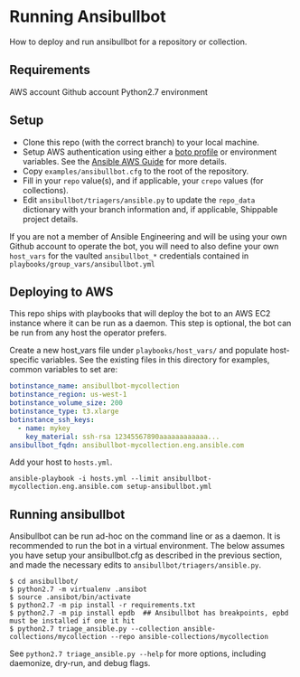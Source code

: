 Running Ansibullbot
===================

How to deploy and run ansibullbot for a repository or collection.

Requirements
------------

AWS account
Github account
Python2.7 environment

Setup
-----

* Clone this repo (with the correct branch) to your local machine.
* Setup AWS authentication using either a
[boto profile](https://boto3.amazonaws.com/v1/documentation/api/latest/guide/configuration.html)
or environment variables. See the
[Ansible AWS Guide](https://docs.ansible.com/ansible/devel/scenario_guides/guide_aws.html#authentication)
for more details.
* Copy `examples/ansibullbot.cfg` to the root of the repository.
* Fill in your `repo` value(s), and if applicable, your `crepo` values (for collections).
* Edit `ansibullbot/triagers/ansible.py` to update the `repo_data` dictionary with your branch information
and, if applicable, Shippable project details.

If you are not a member of Ansible Engineering and will be using your own Github account to operate the
bot, you will need to also define your own `host_vars` for the vaulted `ansibullbot_*` credentials
contained in `playbooks/group_vars/ansibullbot.yml`

Deploying to AWS
----------------

This repo ships with playbooks that will deploy the bot to an AWS EC2 instance where it can be run as a daemon.
This step is optional, the bot can be run from any host the operator prefers.

Create a new host_vars file under `playbooks/host_vars/` and populate host-specific variables.  See the existing
files in this directory for examples, common variables to set are:

```yaml
botinstance_name: ansibullbot-mycollection
botinstance_region: us-west-1
botinstance_volume_size: 200
botinstance_type: t3.xlarge
botinstance_ssh_keys:
  - name: mykey
    key_material: ssh-rsa 12345567890aaaaaaaaaaaa...
ansibullbot_fqdn: ansibullbot-mycollection.eng.ansible.com
```

Add your host to `hosts.yml`.

```shell script
ansible-playbook -i hosts.yml --limit ansibullbot-mycollection.eng.ansible.com setup-ansibullbot.yml
```

Running ansibullbot
-------------------

Ansibullbot can be run ad-hoc on the command line or as a daemon.  It is recommended to run the bot
in a virtual environment.  The below assumes you have setup your ansibullbot.cfg as described in the previous
section, and made the necessary edits to `ansibullbot/triagers/ansible.py`.

```shell script
$ cd ansibullbot/
$ python2.7 -m virtualenv .ansibot
$ source .ansibot/bin/activate
$ python2.7 -m pip install -r requirements.txt
$ python2.7 -m pip install epdb  ## Ansibullbot has breakpoints, epbd must be installed if one it hit
$ python2.7 triage_ansible.py --collection ansible-collections/mycollection --repo ansible-collections/mycollection
```

See `python2.7 triage_ansible.py --help` for more options, including daemonize, dry-run, and debug flags.